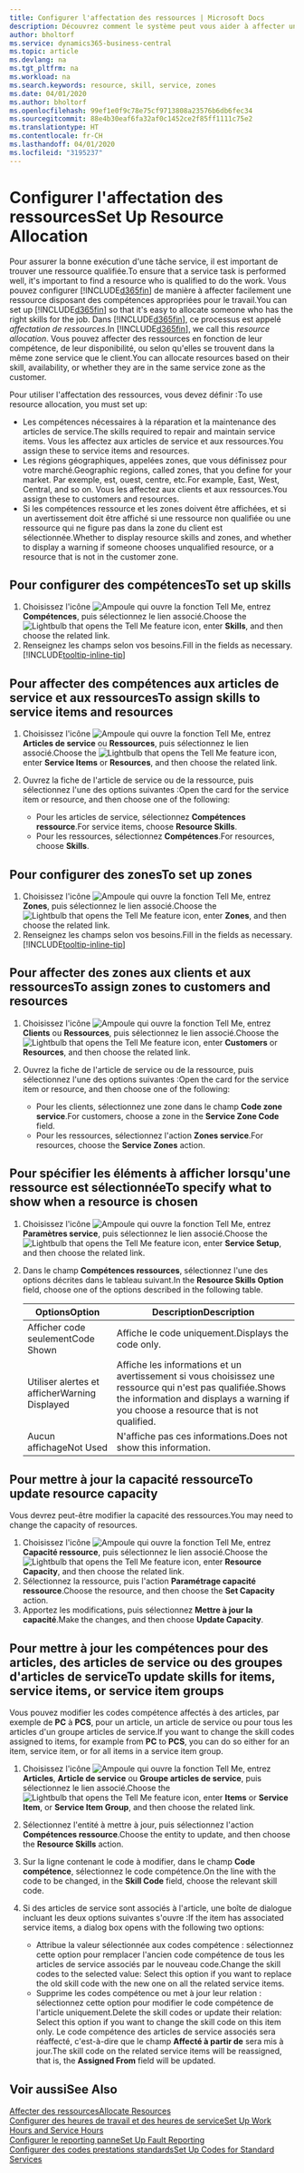```yaml
---
title: Configurer l'affectation des ressources | Microsoft Docs
description: Découvrez comment le système peut vous aider à affecter une personne dotée des compétences requises à la fourniture d'un service.
author: bholtorf
ms.service: dynamics365-business-central
ms.topic: article
ms.devlang: na
ms.tgt_pltfrm: na
ms.workload: na
ms.search.keywords: resource, skill, service, zones
ms.date: 04/01/2020
ms.author: bholtorf
ms.openlocfilehash: 99ef1e0f9c78e75cf9713808a23576b6db6fec34
ms.sourcegitcommit: 88e4b30eaf6fa32af0c1452ce2f85ff1111c75e2
ms.translationtype: HT
ms.contentlocale: fr-CH
ms.lasthandoff: 04/01/2020
ms.locfileid: "3195237"
---
```

# <a name="set-up-resource-allocation"></a><span data-ttu-id="155e9-103">Configurer l'affectation des ressources</span><span class="sxs-lookup"><span data-stu-id="155e9-103">Set Up Resource Allocation</span></span>
<span data-ttu-id="155e9-104">Pour assurer la bonne exécution d'une tâche service, il est important de trouver une ressource qualifiée.</span><span class="sxs-lookup"><span data-stu-id="155e9-104">To ensure that a service task is performed well, it's important to find a resource who is qualified to do the work.</span></span> <span data-ttu-id="155e9-105">Vous pouvez configurer [!INCLUDE[d365fin](includes/d365fin_md.md)] de manière à affecter facilement une ressource disposant des compétences appropriées pour le travail.</span><span class="sxs-lookup"><span data-stu-id="155e9-105">You can set up [!INCLUDE[d365fin](includes/d365fin_md.md)] so that it's easy to allocate someone who has the right skills for the job.</span></span> <span data-ttu-id="155e9-106">Dans [!INCLUDE[d365fin](includes/d365fin_md.md)], ce processus est appelé _affectation de ressources_.</span><span class="sxs-lookup"><span data-stu-id="155e9-106">In [!INCLUDE[d365fin](includes/d365fin_md.md)], we call this _resource allocation_.</span></span> <span data-ttu-id="155e9-107">Vous pouvez affecter des ressources en fonction de leur compétence, de leur disponibilité, ou selon qu'elles se trouvent dans la même zone service que le client.</span><span class="sxs-lookup"><span data-stu-id="155e9-107">You can allocate resources based on their skill, availability, or whether they are in the same service zone as the customer.</span></span> 

<span data-ttu-id="155e9-108">Pour utiliser l'affectation des ressources, vous devez définir :</span><span class="sxs-lookup"><span data-stu-id="155e9-108">To use resource allocation, you must set up:</span></span>  
  
* <span data-ttu-id="155e9-109">Les compétences nécessaires à la réparation et la maintenance des articles de service.</span><span class="sxs-lookup"><span data-stu-id="155e9-109">The skills required to repair and maintain service items.</span></span> <span data-ttu-id="155e9-110">Vous les affectez aux articles de service et aux ressources.</span><span class="sxs-lookup"><span data-stu-id="155e9-110">You assign these to service items and resources.</span></span>  
* <span data-ttu-id="155e9-111">Les régions géographiques, appelées zones, que vous définissez pour votre marché.</span><span class="sxs-lookup"><span data-stu-id="155e9-111">Geographic regions, called zones, that you define for your market.</span></span> <span data-ttu-id="155e9-112">Par exemple, est, ouest, centre, etc.</span><span class="sxs-lookup"><span data-stu-id="155e9-112">For example, East, West, Central, and so on.</span></span> <span data-ttu-id="155e9-113">Vous les affectez aux clients et aux ressources.</span><span class="sxs-lookup"><span data-stu-id="155e9-113">You assign these to customers and resources.</span></span>  
* <span data-ttu-id="155e9-114">Si les compétences ressource et les zones doivent être affichées, et si un avertissement doit être affiché si une ressource non qualifiée ou une ressource qui ne figure pas dans la zone du client est sélectionnée.</span><span class="sxs-lookup"><span data-stu-id="155e9-114">Whether to display resource skills and zones, and whether to display a warning if someone chooses unqualified resource, or a resource that is not in the customer zone.</span></span>  

## <a name="to-set-up-skills"></a><span data-ttu-id="155e9-115">Pour configurer des compétences</span><span class="sxs-lookup"><span data-stu-id="155e9-115">To set up skills</span></span>
1. <span data-ttu-id="155e9-116">Choisissez l'icône ![Ampoule qui ouvre la fonction Tell Me](media/ui-search/search_small.png "Dites-moi ce que vous voulez faire"), entrez **Compétences**, puis sélectionnez le lien associé.</span><span class="sxs-lookup"><span data-stu-id="155e9-116">Choose the ![Lightbulb that opens the Tell Me feature](media/ui-search/search_small.png "Tell me what you want to do") icon, enter **Skills**, and then choose the related link.</span></span>  
2. <span data-ttu-id="155e9-117">Renseignez les champs selon vos besoins.</span><span class="sxs-lookup"><span data-stu-id="155e9-117">Fill in the fields as necessary.</span></span> [!INCLUDE[tooltip-inline-tip](includes/tooltip-inline-tip_md.md)]  

## <a name="to-assign-skills-to-service-items-and-resources"></a><span data-ttu-id="155e9-118">Pour affecter des compétences aux articles de service et aux ressources</span><span class="sxs-lookup"><span data-stu-id="155e9-118">To assign skills to service items and resources</span></span>
1. <span data-ttu-id="155e9-119">Choisissez l'icône ![Ampoule qui ouvre la fonction Tell Me](media/ui-search/search_small.png "Dites-moi ce que vous voulez faire"), entrez **Articles de service** ou **Ressources**, puis sélectionnez le lien associé.</span><span class="sxs-lookup"><span data-stu-id="155e9-119">Choose the ![Lightbulb that opens the Tell Me feature](media/ui-search/search_small.png "Tell me what you want to do") icon, enter **Service Items** or **Resources**, and then choose the related link.</span></span>  
2. <span data-ttu-id="155e9-120">Ouvrez la fiche de l'article de service ou de la ressource, puis sélectionnez l'une des options suivantes :</span><span class="sxs-lookup"><span data-stu-id="155e9-120">Open the card for the service item or resource, and then choose one of the following:</span></span>  
  
    * <span data-ttu-id="155e9-121">Pour les articles de service, sélectionnez **Compétences ressource**.</span><span class="sxs-lookup"><span data-stu-id="155e9-121">For service items, choose **Resource Skills**.</span></span>  
    * <span data-ttu-id="155e9-122">Pour les ressources, sélectionnez **Compétences**.</span><span class="sxs-lookup"><span data-stu-id="155e9-122">For resources, choose **Skills**.</span></span>  

## <a name="to-set-up-zones"></a><span data-ttu-id="155e9-123">Pour configurer des zones</span><span class="sxs-lookup"><span data-stu-id="155e9-123">To set up zones</span></span>
1. <span data-ttu-id="155e9-124">Choisissez l'icône ![Ampoule qui ouvre la fonction Tell Me](media/ui-search/search_small.png "Dites-moi ce que vous voulez faire"), entrez **Zones**, puis sélectionnez le lien associé.</span><span class="sxs-lookup"><span data-stu-id="155e9-124">Choose the ![Lightbulb that opens the Tell Me feature](media/ui-search/search_small.png "Tell me what you want to do") icon, enter **Zones**, and then choose the related link.</span></span>  
2. <span data-ttu-id="155e9-125">Renseignez les champs selon vos besoins.</span><span class="sxs-lookup"><span data-stu-id="155e9-125">Fill in the fields as necessary.</span></span> [!INCLUDE[tooltip-inline-tip](includes/tooltip-inline-tip_md.md)]  

## <a name="to-assign-zones-to-customers-and-resources"></a><span data-ttu-id="155e9-126">Pour affecter des zones aux clients et aux ressources</span><span class="sxs-lookup"><span data-stu-id="155e9-126">To assign zones to customers and resources</span></span> 
1. <span data-ttu-id="155e9-127">Choisissez l'icône ![Ampoule qui ouvre la fonction Tell Me](media/ui-search/search_small.png "Dites-moi ce que vous voulez faire"), entrez **Clients** ou **Ressources**, puis sélectionnez le lien associé.</span><span class="sxs-lookup"><span data-stu-id="155e9-127">Choose the ![Lightbulb that opens the Tell Me feature](media/ui-search/search_small.png "Tell me what you want to do") icon, enter **Customers** or **Resources**, and then choose the related link.</span></span>  
2. <span data-ttu-id="155e9-128">Ouvrez la fiche de l'article de service ou de la ressource, puis sélectionnez l'une des options suivantes :</span><span class="sxs-lookup"><span data-stu-id="155e9-128">Open the card for the service item or resource, and then choose one of the following:</span></span>  
  
    * <span data-ttu-id="155e9-129">Pour les clients, sélectionnez une zone dans le champ **Code zone service**.</span><span class="sxs-lookup"><span data-stu-id="155e9-129">For customers, choose a zone in the **Service Zone Code** field.</span></span>  
    * <span data-ttu-id="155e9-130">Pour les ressources, sélectionnez l'action **Zones service**.</span><span class="sxs-lookup"><span data-stu-id="155e9-130">For resources, choose the **Service Zones** action.</span></span>  

## <a name="to-specify-what-to-show-when-a-resource-is-chosen"></a><span data-ttu-id="155e9-131">Pour spécifier les éléments à afficher lorsqu'une ressource est sélectionnée</span><span class="sxs-lookup"><span data-stu-id="155e9-131">To specify what to show when a resource is chosen</span></span>
1. <span data-ttu-id="155e9-132">Choisissez l'icône ![Ampoule qui ouvre la fonction Tell Me](media/ui-search/search_small.png "Dites-moi ce que vous voulez faire"), entrez **Paramètres service**, puis sélectionnez le lien associé.</span><span class="sxs-lookup"><span data-stu-id="155e9-132">Choose the ![Lightbulb that opens the Tell Me feature](media/ui-search/search_small.png "Tell me what you want to do") icon, enter **Service Setup**, and then choose the related link.</span></span> 
2. <span data-ttu-id="155e9-133">Dans le champ **Compétences ressources**, sélectionnez l'une des options décrites dans le tableau suivant.</span><span class="sxs-lookup"><span data-stu-id="155e9-133">In the **Resource Skills Option** field, choose one of the options described in the following table.</span></span>  
  
    |<span data-ttu-id="155e9-134">**Options**</span><span class="sxs-lookup"><span data-stu-id="155e9-134">**Option**</span></span>|<span data-ttu-id="155e9-135">**Description**</span><span class="sxs-lookup"><span data-stu-id="155e9-135">**Description**</span></span>|  
    |------------|-------------|  
    |<span data-ttu-id="155e9-136">Afficher code seulement</span><span class="sxs-lookup"><span data-stu-id="155e9-136">Code Shown</span></span> | <span data-ttu-id="155e9-137">Affiche le code uniquement.</span><span class="sxs-lookup"><span data-stu-id="155e9-137">Displays the code only.</span></span>|  
    |<span data-ttu-id="155e9-138">Utiliser alertes et afficher</span><span class="sxs-lookup"><span data-stu-id="155e9-138">Warning Displayed</span></span> | <span data-ttu-id="155e9-139">Affiche les informations et un avertissement si vous choisissez une ressource qui n'est pas qualifiée.</span><span class="sxs-lookup"><span data-stu-id="155e9-139">Shows the information and displays a warning if you choose a resource that is not qualified.</span></span>|  
    |<span data-ttu-id="155e9-140">Aucun affichage</span><span class="sxs-lookup"><span data-stu-id="155e9-140">Not Used</span></span> | <span data-ttu-id="155e9-141">N'affiche pas ces informations.</span><span class="sxs-lookup"><span data-stu-id="155e9-141">Does not show this information.</span></span>|  

## <a name="to-update-resource-capacity"></a><span data-ttu-id="155e9-142">Pour mettre à jour la capacité ressource</span><span class="sxs-lookup"><span data-stu-id="155e9-142">To update resource capacity</span></span>  
<span data-ttu-id="155e9-143">Vous devrez peut-être modifier la capacité des ressources.</span><span class="sxs-lookup"><span data-stu-id="155e9-143">You may need to change the capacity of resources.</span></span>  
  
1. <span data-ttu-id="155e9-144">Choisissez l'icône ![Ampoule qui ouvre la fonction Tell Me](media/ui-search/search_small.png "Dites-moi ce que vous voulez faire"), entrez **Capacité ressource**, puis sélectionnez le lien associé.</span><span class="sxs-lookup"><span data-stu-id="155e9-144">Choose the ![Lightbulb that opens the Tell Me feature](media/ui-search/search_small.png "Tell me what you want to do") icon, enter **Resource Capacity**, and then choose the related link.</span></span>  
2. <span data-ttu-id="155e9-145">Sélectionnez la ressource, puis l'action **Paramétrage capacité ressource**.</span><span class="sxs-lookup"><span data-stu-id="155e9-145">Choose the resource, and then choose the **Set Capacity** action.</span></span>  
3. <span data-ttu-id="155e9-146">Apportez les modifications, puis sélectionnez **Mettre à jour la capacité**.</span><span class="sxs-lookup"><span data-stu-id="155e9-146">Make the changes, and then choose **Update Capacity**.</span></span>  

## <a name="to-update-skills-for-items-service-items-or-service-item-groups"></a><span data-ttu-id="155e9-147">Pour mettre à jour les compétences pour des articles, des articles de service ou des groupes d'articles de service</span><span class="sxs-lookup"><span data-stu-id="155e9-147">To update skills for items, service items, or service item groups</span></span>
<span data-ttu-id="155e9-148">Vous pouvez modifier les codes compétence affectés à des articles, par exemple de **PC** à **PCS**, pour un article, un article de service ou pour tous les articles d'un groupe articles de service.</span><span class="sxs-lookup"><span data-stu-id="155e9-148">If you want to change the skill codes assigned to items, for example from **PC** to **PCS**, you can do so either for an item, service item, or for all items in a service item group.</span></span>  
  
1. <span data-ttu-id="155e9-149">Choisissez l'icône ![Ampoule qui ouvre la fonction Tell Me](media/ui-search/search_small.png "Dites-moi ce que vous voulez faire"), entrez **Articles**, **Article de service** ou **Groupe articles de service**, puis sélectionnez le lien associé.</span><span class="sxs-lookup"><span data-stu-id="155e9-149">Choose the ![Lightbulb that opens the Tell Me feature](media/ui-search/search_small.png "Tell me what you want to do") icon, enter **Items** or **Service Item**, or **Service Item Group**, and then choose the related link.</span></span>  
2. <span data-ttu-id="155e9-150">Sélectionnez l'entité à mettre à jour, puis sélectionnez l'action **Compétences ressource**.</span><span class="sxs-lookup"><span data-stu-id="155e9-150">Choose the entity to update, and then choose the **Resource Skills** action.</span></span>  
3. <span data-ttu-id="155e9-151">Sur la ligne contenant le code à modifier, dans le champ **Code compétence**, sélectionnez le code compétence.</span><span class="sxs-lookup"><span data-stu-id="155e9-151">On the line with the code to be changed, in the **Skill Code** field, choose the relevant skill code.</span></span>  
4.  <span data-ttu-id="155e9-152">Si des articles de service sont associés à l'article, une boîte de dialogue incluant les deux options suivantes s'ouvre :</span><span class="sxs-lookup"><span data-stu-id="155e9-152">If the item has associated service items, a dialog box opens with the following two options:</span></span>  
  
    * <span data-ttu-id="155e9-153">Attribue la valeur sélectionnée aux codes compétence : sélectionnez cette option pour remplacer l'ancien code compétence de tous les articles de service associés par le nouveau code.</span><span class="sxs-lookup"><span data-stu-id="155e9-153">Change the skill codes to the selected value: Select this option if you want to replace the old skill code with the new one on all the related service items.</span></span>  
    * <span data-ttu-id="155e9-154">Supprime les codes compétence ou met à jour leur relation : sélectionnez cette option pour modifier le code compétence de l'article uniquement.</span><span class="sxs-lookup"><span data-stu-id="155e9-154">Delete the skill codes or update their relation: Select this option if you want to change the skill code on this item only.</span></span> <span data-ttu-id="155e9-155">Le code compétence des articles de service associés sera réaffecté, c'est-à-dire que le champ **Affecté à partir de** sera mis à jour.</span><span class="sxs-lookup"><span data-stu-id="155e9-155">The skill code on the related service items will be reassigned, that is, the **Assigned From** field will be updated.</span></span>  
  
## <a name="see-also"></a><span data-ttu-id="155e9-156">Voir aussi</span><span class="sxs-lookup"><span data-stu-id="155e9-156">See Also</span></span>
[<span data-ttu-id="155e9-157">Affecter des ressources</span><span class="sxs-lookup"><span data-stu-id="155e9-157">Allocate Resources</span></span>](service-how-to-allocate-resources.md)  
[<span data-ttu-id="155e9-158">Configurer des heures de travail et des heures de service</span><span class="sxs-lookup"><span data-stu-id="155e9-158">Set Up Work Hours and Service Hours</span></span>](service-how-setup-work-service-hours.md)  
[<span data-ttu-id="155e9-159">Configurer le reporting panne</span><span class="sxs-lookup"><span data-stu-id="155e9-159">Set Up Fault Reporting</span></span>](service-how-setup-fault-reporting.md)  
[<span data-ttu-id="155e9-160">Configurer des codes prestations standards</span><span class="sxs-lookup"><span data-stu-id="155e9-160">Set Up Codes for Standard Services</span></span>](service-how-setup-service-coding.md)  
 

